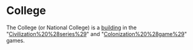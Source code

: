 # College

The College (or National College) is a [building](building) in the "[Civilization%20%28series%29](Civilization)" and "[Colonization%20%28game%29](Colonization)" games.